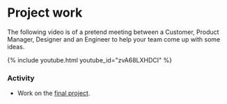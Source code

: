 # Project work

The following video is of a pretend meeting between a Customer,
Product Manager, Designer and an Engineer to help your team come up with some ideas.

{% include youtube.html youtube_id="zvA68LXHDCI" %}

### Activity

* Work on the [final project][project].

[issues]: https://github.com/CodeChica/plus-plus/issues
[pr]: /plus-plus/guides/github.html#pull-requests
[sparklehub]: https://github.com/codechica/sparklehub-lite
[project]: /plus-plus/project.html
